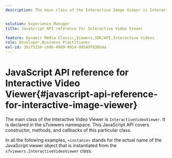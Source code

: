 ```yaml
---
description: The main class of the Interactive Image Viewer is InteractiveVideoViewer. It is declared in the s7viewers namespace. This JavaScript API covers constructor, methods, and callbacks of this particular class.


solution: Experience Manager
title: JavaScript API reference for Interactive Video Viewer

feature: Dynamic Media Classic,Viewers,SDK/API,Interactive Videos
role: Developer,Business Practitioner
exl-id: 3b1f5150-c696-4989-9914-09549f838b4a
---
```

# JavaScript API reference for Interactive Video Viewer{#javascript-api-reference-for-interactive-image-viewer}

The main class of the Interactive Video Viewer is `InteractiveVideoViewer`. It is declared in the s7viewers namespace. This JavaScript API covers constructor, methods, and callbacks of this particular class.

In all the following examples, `<instance>` stands for the actual name of the JavaScript viewer object that is instantiated from the `s7viewers.InteractiveVideoViewer` class.
